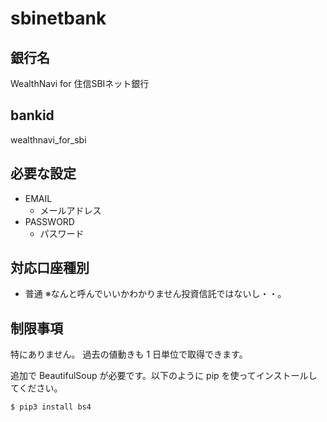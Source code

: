 # sbinetbank

## 銀行名

WealthNavi for 住信SBIネット銀行

## bankid

wealthnavi_for_sbi

## 必要な設定

* EMAIL
  * メールアドレス
* PASSWORD
  * パスワード

## 対応口座種別

* 普通
※なんと呼んでいいかわかりません投資信託ではないし・・。

## 制限事項

特にありません。
過去の値動きも 1 日単位で取得できます。

追加で BeautifulSoup が必要です。以下のように pip を使ってインストールしてください。

~~~
$ pip3 install bs4
~~~
